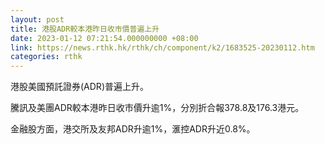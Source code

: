 ```yaml
---
layout: post
title: 港股ADR較本港昨日收市價普遍上升
date: 2023-01-12 07:21:54.000000000 +08:00
link: https://news.rthk.hk/rthk/ch/component/k2/1683525-20230112.htm
categories: rthk
---
```


港股美國預託證券(ADR)普遍上升。

騰訊及美團ADR較本港昨日收市價升逾1%，分別折合報378.8及176.3港元。

金融股方面，港交所及友邦ADR升逾1%，滙控ADR升近0.8%。

